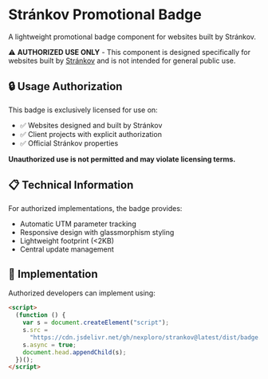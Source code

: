 # Stránkov Promotional Badge

A lightweight promotional badge component for websites built by Stránkov.

⚠️ **AUTHORIZED USE ONLY** - This component is designed specifically for websites built by [Stránkov](https://strankov.cz) and is not intended for general public use.

## 🔒 Usage Authorization

This badge is exclusively licensed for use on:

- ✅ Websites designed and built by Stránkov
- ✅ Client projects with explicit authorization
- ✅ Official Stránkov properties

**Unauthorized use is not permitted and may violate licensing terms.**

## 📋 Technical Information

For authorized implementations, the badge provides:

- Automatic UTM parameter tracking
- Responsive design with glassmorphism styling
- Lightweight footprint (<2KB)
- Central update management

## 🔧 Implementation

Authorized developers can implement using:

```html
<script>
  (function () {
    var s = document.createElement("script");
    s.src =
      "https://cdn.jsdelivr.net/gh/nexploro/strankov@latest/dist/badge.js";
    s.async = true;
    document.head.appendChild(s);
  })();
</script>
```
